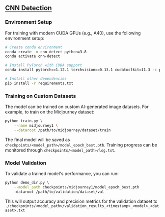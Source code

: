 ## [CNN Detection](https://peterwang512.github.io/CNNDetection/)

### Environment Setup

For training with modern CUDA GPUs (e.g., A40), use the following environment setup:
```bash
# Create conda environment
conda create -n cnn-detect python=3.8
conda activate cnn-detect

# Install PyTorch with CUDA support
conda install pytorch==1.12.1 torchvision==0.13.1 cudatoolkit=11.3 -c pytorch

# Install other dependencies
pip install -r requirements.txt
```

### Training on Custom Datasets

The model can be trained on custom AI-generated image datasets. For example, to
train on the Midjourney dataset:

```bash
python train.py \
    --name midjourney1 \
    --dataroot /path/to/midjourney/dataset/train
```

The final model will be saved as `checkpoints/<model_path>/model_epoch_best.pth`.
Training progress can be monitored through `checkpoints/<model_path>/log.txt`.

### Model Validation

To validate a trained model's performance, you can run:

```bash
python demo_dir.py \
    --model_path checkpoints/midjourney1/model_epoch_best.pth
    -dataroot /path/to/validation/dataset/val
```

This will output accuracy and precision metrics for the validation dataset to
`./checkpoints/<model_path>/validation_results_<timestamp>_<model>_<dataset>.txt`
